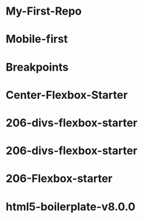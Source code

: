 # My-First-Repo
# Mobile-first
# Breakpoints
# Center-Flexbox-Starter
# 206-divs-flexbox-starter
# 206-divs-flexbox-starter
# 206-Flexbox-starter
# html5-boilerplate-v8.0.0
